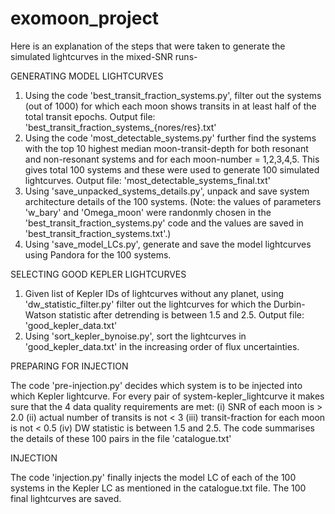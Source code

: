 # exomoon_project

Here is an explanation of the steps that were taken to generate the simulated lightcurves in the mixed-SNR runs-


GENERATING MODEL LIGHTCURVES

1) Using the code 'best_transit_fraction_systems.py', filter out the systems (out of 1000) for which each moon shows transits in at least half of the total transit epochs. Output file: 'best_transit_fraction_systems_{nores/res}.txt'
2) Using the code 'most_detectable_systems.py' further find the systems with the top 10 highest median moon-transit-depth for both resonant and non-resonant systems and for each moon-number = 1,2,3,4,5. This gives total 100 systems and these were used to generate 100 simulated lightcurves. Output file: 'most_detectable_systems_final.txt'
3) Using 'save_unpacked_systems_details.py', unpack and save system architecture details of the 100 systems. (Note: the values of parameters 'w_bary' and 'Omega_moon' were randonmly chosen in the 'best_transit_fraction_systems.py' code and the values are saved in 'best_transit_fraction_systems.txt'.)
4) Using 'save_model_LCs.py', generate and save the model lightcurves using Pandora for the 100 systems. 


SELECTING GOOD KEPLER LIGHTCURVES

1) Given list of Kepler IDs of lightcurves without any planet, using 'dw_statistic_filter.py' filter out the lightcurves for which the Durbin-Watson statistic after detrending is between 1.5 and 2.5. Output file: 'good_kepler_data.txt'
2) Using 'sort_kepler_bynoise.py', sort the lightcurves in 'good_kepler_data.txt' in the increasing order of flux uncertainties.


PREPARING FOR INJECTION 

The code 'pre-injection.py' decides which system is to be injected into which Kepler lightcurve. For every pair of system-kepler_lightcurve it makes sure that the 4 data quality requirements are met: (i) SNR of each moon is > 2.0 (ii) actual number of transits is not < 3 (iii) transit-fraction for each moon is not < 0.5 (iv) DW statistic is between 1.5 and 2.5. The code summarises the details of these 100 pairs in the file 'catalogue.txt'

INJECTION

The code 'injection.py' finally injects the model LC of each of the 100 systems in the Kepler LC as mentioned in the catalogue.txt file. The 100 final lightcurves are saved.

